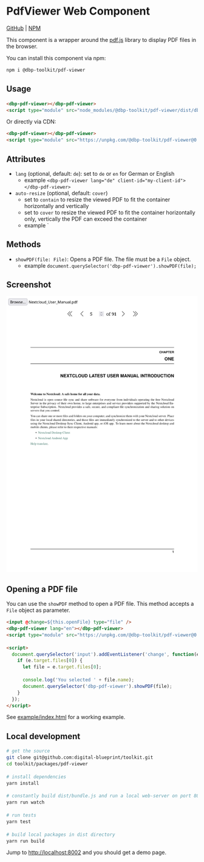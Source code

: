 # PdfViewer Web Component

[GitHub](https://github.com/digital-blueprint/toolkit/tree/main/packages/pdf-viewer) |
[NPM](https://www.npmjs.com/package/@dbp-toolkit/pdf-viewer)

This component is a wrapper around the [pdf.js](https://mozilla.github.io/pdf.js/)
library to display PDF files in the browser.

You can install this component via npm:

```bash
npm i @dbp-toolkit/pdf-viewer
```

## Usage

```html
<dbp-pdf-viewer></dbp-pdf-viewer>
<script type="module" src="node_modules/@dbp-toolkit/pdf-viewer/dist/dbp-pdf-viewer.js"></script>
```

Or directly via CDN:

```html
<dbp-pdf-viewer></dbp-pdf-viewer>
<script type="module" src="https://unpkg.com/@dbp-toolkit/pdf-viewer@0.0.4/dist/dbp-pdf-viewer.js"></script>
```

## Attributes

- `lang` (optional, default: `de`): set to `de` or `en` for German or English
    - example `<dbp-pdf-viewer lang="de" client-id="my-client-id"></dbp-pdf-viewer>`
- `auto-resize` (optional, default: `cover`)
    - set to `contain` to resize the viewed PDF to fit the container horizontally and vertically
    - set to `cover` to resize the viewed PDF to fit the container horizontally only,
      vertically the PDF can exceed the container
    - example `<dbp-pdf-viewer auto-resize="contain"></dbp-pdf-viewer>

## Methods

- `showPDF(file: File)`: Opens a PDF file. The file must be a `File` object.
    - example `document.querySelector('dbp-pdf-viewer').showPDF(file);`

## Screenshot

![screenshot](screenshot.png)

## Opening a PDF file

You can use the `showPDF` method to open a PDF file. This method accepts a `File` object as parameter.

```html
<input @change=${this.openFile} type="file" />
<dbp-pdf-viewer lang="en"></dbp-pdf-viewer>
<script type="module" src="https://unpkg.com/@dbp-toolkit/pdf-viewer@0.0.4/dist/dbp-pdf-viewer.js"></script>

<script>
  document.querySelector('input').addEventListener('change', function(e) {
    if (e.target.files[0]) {
      let file = e.target.files[0];

      console.log('You selected ' + file.name);
      document.querySelector('dbp-pdf-viewer').showPDF(file);
    }
  });
</script>
```

See [example/index.html](example/index.html) for a working example.

## Local development

```bash
# get the source
git clone git@github.com:digital-blueprint/toolkit.git
cd toolkit/packages/pdf-viewer

# install dependencies
yarn install

# constantly build dist/bundle.js and run a local web-server on port 8002 
yarn run watch

# run tests
yarn test

# build local packages in dist directory
yarn run build
```

Jump to <http://localhost:8002> and you should get a demo page.
